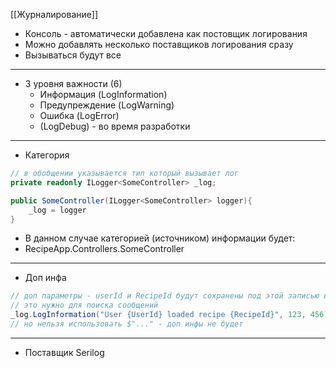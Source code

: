 [[Журналирование]]

- Консоль - автоматически добавлена как постовщик логирования
- Можно добавлять несколько поставщиков логирования сразу
- Вызываться будут все
---------------------
- 3 уровня важности (6)
	- Информация (LogInformation)
	- Предупреждение (LogWarning)
	- Ошибка (LogError)
	- (LogDebug) - во время разработки
-------------------------
- Категория 
```cs
// в обобщении указывается тип который вызывает лог
private readonly ILogger<SomeController> _log;

public SomeController(ILogger<SomeController> logger){
	_log = logger
}
```
- В данном случае категорией (источником) информации будет:
- RecipeApp.Controllers.SomeController
-------
- Доп инфа
```cs
// доп параметры - userId и RecipeId будут сохранены под этой записью в json
// это нужно для поиска сообщений
_log.LogInformation("User {UserId} loaded recipe {RecipeId}", 123, 456)
// но нельзя использовать $"..." - доп инфы не будет
```
-----
- Поставщик  Serilog